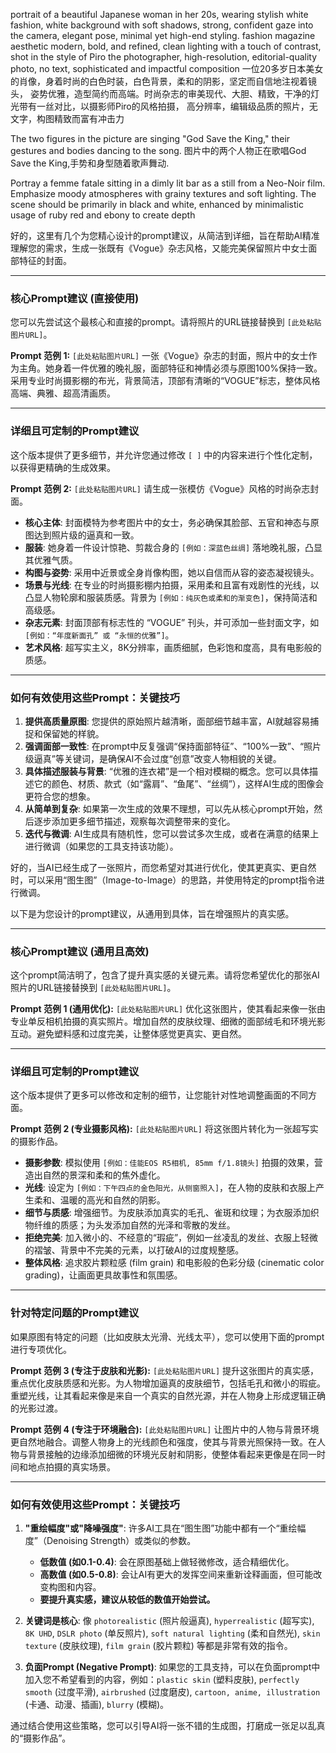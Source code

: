 

portrait of a beautiful Japanese woman in her 20s, wearing stylish white fashion, white background with soft shadows, strong, confident gaze into the camera, 
elegant pose, minimal yet high-end styling. fashion magazine aesthetic modern, bold, and refined, clean lighting with a touch of contrast, shot in the style of Piro the photographer, 
high-resolution, editorial-quality photo, no text, sophisticated and impactful composition
一位20多岁日本美女的肖像，身着时尚的白色时装，白色背景，柔和的阴影，坚定而自信地注视着镜头，
姿势优雅，造型简约而高端。时尚杂志的审美现代、大胆、精致，干净的灯光带有一丝对比，以摄影师Piro的风格拍摄，
高分辨率，编辑级品质的照片，无文字，构图精致而富有冲击力


The two figures in the picture are singing "God Save the King," their gestures and bodies dancing to the song.
图片中的两个人物正在歌唱God Save the King,手势和身型随着歌声舞动.

Portray a femme fatale sitting in a dimly lit bar as a still from a Neo-Noir film. Emphasize moody atmospheres with grainy textures and soft lighting. The scene should be primarily in black and white, enhanced by minimalistic usage of ruby red and ebony to create depth



好的，这里有几个为您精心设计的prompt建议，从简洁到详细，旨在帮助AI精准理解您的需求，生成一张既有《Vogue》杂志风格，又能完美保留照片中女士面部特征的封面。

---

### 核心Prompt建议 (直接使用)

您可以先尝试这个最核心和直接的prompt。请将照片的URL链接替换到 `[此处粘贴图片URL]`。

**Prompt 范例 1:**
`[此处粘贴图片URL]` 一张《Vogue》杂志的封面，照片中的女士作为主角。她身着一件优雅的晚礼服，面部特征和神情必须与原图100%保持一致。采用专业时尚摄影棚的布光，背景简洁，顶部有清晰的“VOGUE”标志，整体风格高端、典雅、超高清画质。

---

### 详细且可定制的Prompt建议

这个版本提供了更多细节，并允许您通过修改 `[ ]` 中的内容来进行个性化定制，以获得更精确的生成效果。

**Prompt 范例 2:**
`[此处粘贴图片URL]` 请生成一张模仿《Vogue》风格的时尚杂志封面。
*   **核心主体**: 封面模特为参考图片中的女士，务必确保其脸部、五官和神态与原图达到照片级的逼真和一致。
*   **服装**: 她身着一件设计惊艳、剪裁合身的 `[例如：深蓝色丝绸]` 落地晚礼服，凸显其优雅气质。
*   **构图与姿势**: 采用中近景或全身肖像构图，她以自信而从容的姿态凝视镜头。
*   **场景与光线**: 在专业的时尚摄影棚内拍摄，采用柔和且富有戏剧性的光线，以凸显人物轮廓和服装质感。背景为 `[例如：纯灰色或柔和的渐变色]`，保持简洁和高级感。
*   **杂志元素**: 封面顶部有标志性的 “VOGUE” 刊头，并可添加一些封面文字，如 `[例如：“年度新面孔” 或 “永恒的优雅”]`。
*   **艺术风格**: 超写实主义，8K分辨率，画质细腻，色彩饱和度高，具有电影般的质感。

---

### 如何有效使用这些Prompt：关键技巧

1.  **提供高质量原图**: 您提供的原始照片越清晰，面部细节越丰富，AI就越容易捕捉和保留她的样貌。
2.  **强调面部一致性**: 在prompt中反复强调“保持面部特征”、“100%一致”、“照片级逼真”等关键词，是确保AI不会过度“创意”改变人物相貌的关键。
3.  **具体描述服装与背景**: “优雅的连衣裙”是一个相对模糊的概念。您可以具体描述它的颜色、材质、款式（如“露肩”、“鱼尾”、“丝绸”），这样AI生成的图像会更符合您的想象。
4.  **从简单到复杂**: 如果第一次生成的效果不理想，可以先从核心prompt开始，然后逐步添加更多细节描述，观察每次调整带来的变化。
5.  **迭代与微调**: AI生成具有随机性，您可以尝试多次生成，或者在满意的结果上进行微调（如果您的工具支持该功能）。



好的，当AI已经生成了一张照片，而您希望对其进行优化，使其更真实、更自然时，可以采用“图生图”（Image-to-Image）的思路，并使用特定的prompt指令进行微调。

以下是为您设计的prompt建议，从通用到具体，旨在增强照片的真实感。

---

### 核心Prompt建议 (通用且高效)

这个prompt简洁明了，包含了提升真实感的关键元素。请将您希望优化的那张AI照片的URL链接替换到 `[此处粘贴图片URL]`。

**Prompt 范例 1 (通用优化):**
`[此处粘贴图片URL]` 优化这张图片，使其看起来像一张由专业单反相机拍摄的真实照片。增加自然的皮肤纹理、细微的面部绒毛和环境光影互动。避免塑料感和过度完美，让整体感觉更真实、更自然。

---

### 详细且可定制的Prompt建议

这个版本提供了更多可以修改和定制的细节，让您能针对性地调整画面的不同方面。

**Prompt 范例 2 (专业摄影风格):**
`[此处粘贴图片URL]` 将这张图片转化为一张超写实的摄影作品。
*   **摄影参数**: 模拟使用 `[例如：佳能EOS R5相机, 85mm f/1.8镜头]` 拍摄的效果，营造出自然的景深和柔和的焦外虚化。
*   **光线**: 设定为 `[例如：下午四点的金色阳光，从侧窗照入]`，在人物的皮肤和衣服上产生柔和、温暖的高光和自然的阴影。
*   **细节与质感**: 增强细节。为皮肤添加真实的毛孔、雀斑和纹理；为衣服添加织物纤维的质感；为头发添加自然的光泽和零散的发丝。
*   **拒绝完美**: 加入微小的、不经意的“瑕疵”，例如一丝凌乱的发丝、衣服上轻微的褶皱、背景中不完美的元素，以打破AI的过度规整感。
*   **整体风格**: 追求胶片颗粒感 (film grain) 和电影般的色彩分级 (cinematic color grading)，让画面更具故事性和氛围感。

---

### 针对特定问题的Prompt建议

如果原图有特定的问题（比如皮肤太光滑、光线太平），您可以使用下面的prompt进行专项优化。

**Prompt 范例 3 (专注于皮肤和光影):**
`[此处粘贴图片URL]` 提升这张图片的真实感，重点优化皮肤质感和光影。为人物增加逼真的皮肤细节，包括毛孔和微小的瑕疵。重塑光线，让其看起来像是来自一个真实的自然光源，并在人物身上形成逻辑正确的光影过渡。

**Prompt 范例 4 (专注于环境融合):**
`[此处粘贴图片URL]` 让图片中的人物与背景环境更自然地融合。调整人物身上的光线颜色和强度，使其与背景光照保持一致。在人物与背景接触的边缘添加细微的环境光反射和阴影，使整体看起来更像是在同一时间和地点拍摄的真实场景。

---

### 如何有效使用这些Prompt：关键技巧

1.  **"重绘幅度"或"降噪强度"**: 许多AI工具在“图生图”功能中都有一个“重绘幅度”（Denoising Strength）或类似的参数。
    *   **低数值 (如0.1-0.4)**: 会在原图基础上做轻微修改，适合精细优化。
    *   **高数值 (如0.5-0.8)**: 会让AI有更大的发挥空间来重新诠释画面，但可能改变构图和内容。
    *   **要提升真实感，建议从较低的数值开始尝试。**

2.  **关键词是核心**: 像 `photorealistic` (照片般逼真), `hyperrealistic` (超写实), `8K UHD`, `DSLR photo` (单反照片), `soft natural lighting` (柔和自然光), `skin texture` (皮肤纹理), `film grain` (胶片颗粒) 等都是非常有效的指令。

3.  **负面Prompt (Negative Prompt)**: 如果您的工具支持，可以在负面prompt中加入您不希望看到的内容，例如：`plastic skin` (塑料皮肤), `perfectly smooth` (过度平滑), `airbrushed` (过度磨皮), `cartoon, anime, illustration` (卡通、动漫、插画), `blurry` (模糊)。

通过结合使用这些策略，您可以引导AI将一张不错的生成图，打磨成一张足以乱真的“摄影作品”。
